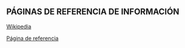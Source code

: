 ## PÁGINAS DE REFERENCIA DE INFORMACIÓN ##

[Wikipedia](https://es.wikipedia.org/wiki/Campeonato_mundial_de_f%C3%BAtbol_no_oficial#:~:text=Actualmente%20el%20t%C3%ADtulo%20masculino%20est%C3%A1,27%20de%20octubre%20de%202024.)

[Página de referencia](https://www.ufwc.co.uk/)
